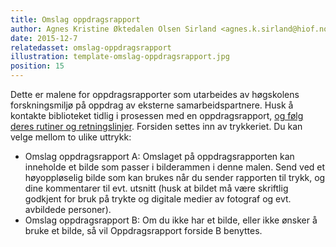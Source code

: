 ```yaml
---
title: Omslag oppdragsrapport
author: Agnes Kristine Øktedalen Olsen Sirland <agnes.k.sirland@hiof.no>
date: 2015-12-7
relatedasset: omslag-oppdragsrapport
illustration: template-omslag-oppdragsrapport.jpg
position: 15
---
```



Dette er malene for oppdragsrapporter som utarbeides av høgskolens forskningsmiljø på oppdrag av eksterne samarbeidspartnere. Husk å kontakte biblioteket tidlig i prosessen med en oppdragsrapport, [og følg deres rutiner og retningslinjer](http://www2.hiof.no/nor/hogskolen-i-ostfold/for-ansatte/praktisk-for-forskere/open-access/retningslinjer-skriftserier). Forsiden settes inn av trykkeriet. Du kan velge mellom to ulike uttrykk:

- Omslag oppdragsrapport A: Omslaget på oppdragsrapporten kan inneholde et bilde som passer i bilderammen i denne malen. Send ved et høyoppløselig bilde som kan brukes når du sender rapporten til trykk, og dine kommentarer til evt. utsnitt (husk at bildet må være skriftlig godkjent for bruk på trykte og digitale medier av fotograf og evt. avbildede personer).
- Omslag oppdragsrapport B: Om du ikke har et bilde, eller ikke ønsker å bruke et bilde, så vil Oppdragsrapport forside B benyttes.

